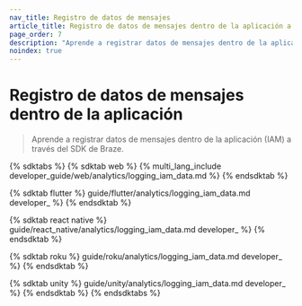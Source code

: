 ```yaml
---
nav_title: Registro de datos de mensajes
article_title: Registro de datos de mensajes dentro de la aplicación a través del SDK de Braze
page_order: 7
description: "Aprende a registrar datos de mensajes dentro de la aplicación (IAM) a través del SDK de Braze."
noindex: true
---
```


# Registro de datos de mensajes dentro de la aplicación

> Aprende a registrar datos de mensajes dentro de la aplicación (IAM) a través del SDK de Braze.

{% sdktabs %}
{% sdktab web %}
{% multi_lang_include developer_guide/web/analytics/logging_iam_data.md %}
{% endsdktab %}

{% sdktab flutter %}
guide/flutter/analytics/logging_iam_data.md developer_ %}
{% endsdktab %}

{% sdktab react native %}
guide/react_native/analytics/logging_iam_data.md developer_ %}
{% endsdktab %}

{% sdktab roku %}
guide/roku/analytics/logging_iam_data.md developer_ %}
{% endsdktab %}

{% sdktab unity %}
guide/unity/analytics/logging_iam_data.md developer_ %}
{% endsdktab %}
{% endsdktabs %}
